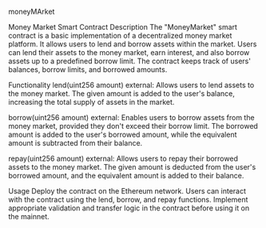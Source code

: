  moneyMArket

Money Market Smart Contract
Description
The "MoneyMarket" smart contract is a basic implementation of a decentralized money market platform. It allows users to lend and borrow assets within the market. Users can lend their assets to the money market, earn interest, and also borrow assets up to a predefined borrow limit. The contract keeps track of users' balances, borrow limits, and borrowed amounts.

Functionality
lend(uint256 amount) external: Allows users to lend assets to the money market. The given amount is added to the user's balance, increasing the total supply of assets in the market.

borrow(uint256 amount) external: Enables users to borrow assets from the money market, provided they don't exceed their borrow limit. The borrowed amount is added to the user's borrowed amount, while the equivalent amount is subtracted from their balance.

repay(uint256 amount) external: Allows users to repay their borrowed assets to the money market. The given amount is deducted from the user's borrowed amount, and the equivalent amount is added to their balance.

Usage
Deploy the contract on the Ethereum network.
Users can interact with the contract using the lend, borrow, and repay functions.
Implement appropriate validation and transfer logic in the contract before using it on the mainnet.
